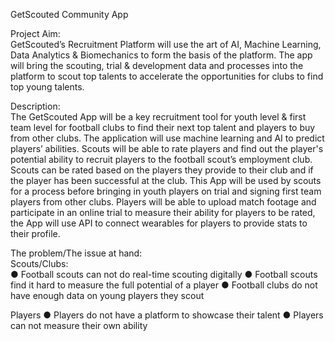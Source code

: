 GetScouted Community App

Project Aim:				
GetScouted’s Recruitment Platform will use the art of AI, Machine Learning, Data Analytics & Biomechanics to
form the basis of the platform. The app will bring the scouting, trial & development data and processes into 
the platform to scout top talents to accelerate the opportunities for clubs to find top young talents.					

Description:			
The GetScouted App will be a key recruitment tool for youth level & first team level for football
clubs to find their next top talent and players to buy from other clubs. The application will use
machine learning and AI to predict players’ abilities. Scouts will be able to rate players and find 
out the player's potential ability to recruit players to the football scout’s employment club.
Scouts can be rated based on the players they provide to their club and if the player has been 
successful at the club. This App will be used by scouts for a process before bringing in youth
players on trial and signing first team players from other clubs. Players will be able to upload 
match footage and participate in an online trial to measure their ability for players to be rated,
the App will use API to connect wearables for players to provide stats to their profile.

The problem/The issue at hand:				
Scouts/Clubs:			
●  Football scouts can not do real-time scouting digitally
●  Football scouts find it hard to measure the full potential of a player
●  Football clubs do not have enough data on young players they scout		

Players
● Players do not have a platform to showcase their talent
● Players can not measure their own ability 

